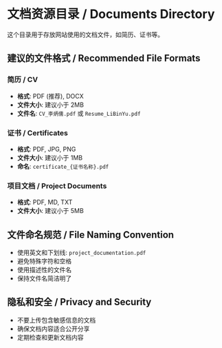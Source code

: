 # 文档资源目录 / Documents Directory

这个目录用于存放网站使用的文档文件，如简历、证书等。

## 建议的文件格式 / Recommended File Formats

### 简历 / CV
- **格式**: PDF (推荐), DOCX
- **文件大小**: 建议小于 2MB
- **文件名**: `CV_李炳儒.pdf` 或 `Resume_LiBinYu.pdf`

### 证书 / Certificates
- **格式**: PDF, JPG, PNG
- **文件大小**: 建议小于 1MB
- **命名**: `certificate_{证书名称}.pdf`

### 项目文档 / Project Documents
- **格式**: PDF, MD, TXT
- **文件大小**: 建议小于 5MB

## 文件命名规范 / File Naming Convention

- 使用英文和下划线: `project_documentation.pdf`
- 避免特殊字符和空格
- 使用描述性的文件名
- 保持文件名简洁明了

## 隐私和安全 / Privacy and Security

- 不要上传包含敏感信息的文档
- 确保文档内容适合公开分享
- 定期检查和更新文档内容
